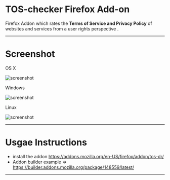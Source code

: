 TOS-checker Firefox Add-on
=======
Firefox Addon which rates the **Terms of Service and Privacy Policy** of websites and services from a user rights perspective .

-----------

Screenshot
=======
OS X

![screenshot](https://dl.dropbox.com/u/18317770/tos.png)


Windows

![screenshot](https://dl.dropbox.com/u/18317770/tos-win.png)


Linux

![screenshot](https://dl.dropbox.com/u/18317770/tos-linux.png)


-----------

Usgae Instructions
======

- install the addon https://addons.mozilla.org/en-US/firefox/addon/tos-dr/
- Addon builder example => https://builder.addons.mozilla.org/package/148559/latest/

-----------